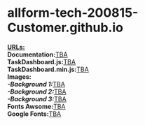 # allform-tech-200815-Customer.github.io<br>
<b><u>URLs:</u></b><br>
<b>Documentation:</b><a href="#" target="blank">TBA</a><br>
<b>TaskDashboard.js:</b><a href="#" target="blank">TBA</a><br>
<b>TaskDashboard.min.js:</b><a href="#" target="blank">TBA</a><br>
<b>Images:</b><br>
<b><i>-Background 1:</i></b><a href="#" target="blank">TBA</a><br>
<b><i>-Background 2:</i></b><a href="#" target="blank">TBA</a><br>
<b><i>-Background 3:</i></b><a href="#" target="blank">TBA</a><br>
<b>Fonts Awsome:</b><a href="#" target="blank">TBA</a><br>
<b>Google Fonts:</b><a href="#" target="blank">TBA</a><br>
